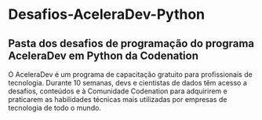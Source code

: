 # Desafios-AceleraDev-Python
## Pasta dos desafios de programação do programa AceleraDev em Python da Codenation

O AceleraDev é um programa de capacitação gratuito para profissionais de tecnologia. 
Durante 10 semanas, devs e cientistas de dados têm acesso a desafios, conteúdos e à Comunidade Codenation para adquirirem e 
praticarem as habilidades técnicas mais utilizadas por empresas de tecnologia de todo o mundo.


